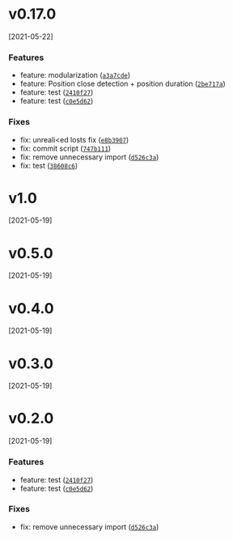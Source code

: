 # v0.17.0
[2021-05-22]

### Features

* feature: modularization ([`a3a7cde`](https://github.com/colxi/lickui/commit/a3a7cde729cc309e1f801d2a17033d45af6f18e8))
* feature: Position close detection + position duration ([`2be717a`](https://github.com/colxi/lickui/commit/2be717a9dadec0f5f8231e1851cc9f223bb994b3))
* feature: test ([`2410f27`](https://github.com/colxi/lickui/commit/2410f27aedcf01c115550b869c4857ff7980fbe3))
* feature: test ([`c0e5d62`](https://github.com/colxi/lickui/commit/c0e5d6281689fd0a5d5874927b0c17e5806e6a28))

### Fixes

* fix: unreali&lt;ed losts fix ([`e8b3907`](https://github.com/colxi/lickui/commit/e8b3907f259d737c430aa7173727151b2bf1efb6))
* fix: commit script ([`747b111`](https://github.com/colxi/lickui/commit/747b111b489b38008c954af3110b3a5ec3857255))
* fix: remove unnecessary import ([`d526c3a`](https://github.com/colxi/lickui/commit/d526c3a9487fc7df8ff0263b34bd3f5040cf254c))
* fix: test ([`38608c6`](https://github.com/colxi/lickui/commit/38608c62e094ddc35f36060ba451dd88708a6c3e))


# v1.0
[2021-05-19]




# v0.5.0
[2021-05-19]




# v0.4.0
[2021-05-19]




# v0.3.0
[2021-05-19]




# v0.2.0
[2021-05-19]

### Features

* feature: test ([`2410f27`](https://github.com/colxi/lickui/commit/2410f27aedcf01c115550b869c4857ff7980fbe3))
* feature: test ([`c0e5d62`](https://github.com/colxi/lickui/commit/c0e5d6281689fd0a5d5874927b0c17e5806e6a28))

### Fixes

* fix: remove unnecessary import ([`d526c3a`](https://github.com/colxi/lickui/commit/d526c3a9487fc7df8ff0263b34bd3f5040cf254c))


